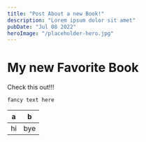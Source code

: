 ```yaml
---
title: "Post About a new Book!"
description: "Lorem ipsum dolor sit amet"
pubDate: "Jul 08 2022"
heroImage: "/placeholder-hero.jpg"
---
```


# My new Favorite Book

Check this out!!!

```
fancy text here
```

| a | b |
| --- | --- |
| hi | bye |
